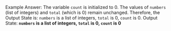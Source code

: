 Example Answer: 
The variable `count` is initialized to 0. The values of `numbers` (list of integers) and `total` (which is 0) remain unchanged. Therefore, the Output State is: `numbers` is a list of integers, `total` is 0, `count` is 0.
Output State: **`numbers` is a list of integers, `total` is 0, `count` is 0**